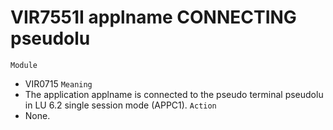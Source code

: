 # VIR7551I applname CONNECTING pseudolu
`Module`
- VIR0715
`Meaning`
- The application applname is connected to the pseudo terminal pseudolu in LU 6.2 single session mode (APPC1).
`Action`
- None.
